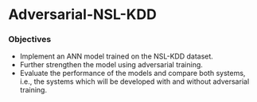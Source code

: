 # Adversarial-NSL-KDD

### Objectives
- Implement an ANN model trained on the NSL-KDD dataset.
- Further strengthen the model using adversarial training.
- Evaluate the performance of the models and compare both systems, i.e., the systems which
will be developed with and without adversarial training.
